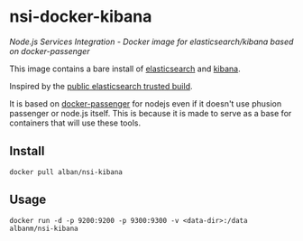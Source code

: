 nsi-docker-kibana
=================

*Node.js Services Integration - Docker image for elasticsearch/kibana based on docker-passenger*

This image contains a bare install of [elasticsearch](http://www.elasticsearch.org/) and [kibana](http://www.elasticsearch.org/overview/kibana/).

Inspired by the [public elasticsearch trusted build](https://github.com/dockerfile/elasticsearch).

It is based on [docker-passenger](https://github.com/phusion/passenger-docker) for nodejs even if it doesn't use phusion passenger or node.js itself. This is because it is made to serve as a base for containers that will use these tools.

Install
-------

    docker pull alban/nsi-kibana

Usage
-----

    docker run -d -p 9200:9200 -p 9300:9300 -v <data-dir>:/data albanm/nsi-kibana